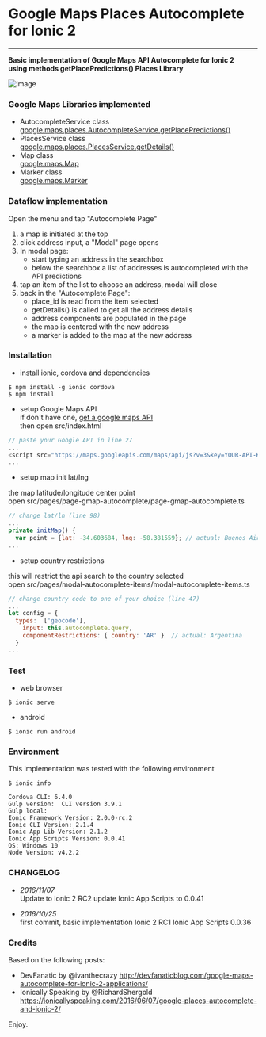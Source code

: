 
# Google Maps Places Autocomplete for Ionic 2 
-----
 
**Basic implementation of Google Maps API Autocomplete for Ionic 2  
using methods getPlacePredictions() Places Library**
  
![image](http://g.recordit.co/kNBq2T1kd2.gif)
  
  
### Google Maps Libraries implemented
- AutocompleteService class  
  [google.maps.places.AutocompleteService.getPlacePredictions()](https://developers.google.com/maps/documentation/javascript/reference#AutocompleteService)
- PlacesService class  
  [google.maps.places.PlacesService.getDetails()](https://developers.google.com/maps/documentation/javascript/reference#PlacesService)
- Map class   
  [google.maps.Map](https://developers.google.com/maps/documentation/javascript/reference#Map)  
- Marker class  
  [google.maps.Marker](https://developers.google.com/maps/documentation/javascript/reference#Marker)

### Dataflow implementation
Open the menu and tap "Autocomplete Page"

1. a map is initiated at the top   
2. click address input, a "Modal" page opens  
3. In modal page:  
    - start typing an address in the searchbox    
    - below the searchbox a list of addresses is autocompleted with the API predictions  
4. tap an item of the list to choose an address, modal will close  
5. back in the "Autocomplete Page":  
    - place_id is read from the item selected  
    - getDetails() is called to get all the address details  
    - address components are populated in the page
    - the map is centered with the new address
    - a marker is added to the map at the new address


### Installation

- install ionic, cordova and dependencies

```
$ npm install -g ionic cordova
$ npm install
```

- setup Google Maps API  
if don´t have one, [get a google maps API](https://developers.google.com/maps/documentation/javascript/get-api-key)  
then open src/index.html  

```javascript
// paste your Google API in line 27  
...
<script src="https://maps.googleapis.com/maps/api/js?v=3&key=YOUR-API-KEY&libraries=places"></script>
...
```
    
- setup map init lat/lng

the map latitude/longitude center point   
open src/pages/page-gmap-autocomplete/page-gmap-autocomplete.ts

```javascript
// change lat/ln (line 98)
...
private initMap() {
  var point = {lat: -34.603684, lng: -58.381559}; // actual: Buenos Aires
...     
```

- setup country restrictions

this will restrict the api search to the country selected  
open src/pages/modal-autocomplete-items/modal-autocomplete-items.ts

```javascript
// change country code to one of your choice (line 47)
...
let config = { 
  types:  ['geocode'],
    input: this.autocomplete.query, 
    componentRestrictions: { country: 'AR' }  // actual: Argentina 
  }
...
```
    

### Test

- web browser

```
$ ionic serve
```

- android

```
$ ionic run android
```

### Environment
This implementation was tested with the following environment

```
$ ionic info

Cordova CLI: 6.4.0
Gulp version:  CLI version 3.9.1
Gulp local:
Ionic Framework Version: 2.0.0-rc.2
Ionic CLI Version: 2.1.4
Ionic App Lib Version: 2.1.2
Ionic App Scripts Version: 0.0.41
OS: Windows 10
Node Version: v4.2.2
```

### CHANGELOG

- *2016/11/07*  
    Update to Ionic 2 RC2
    update Ionic App Scripts to 0.0.41

- *2016/10/25*  
    first commit, basic implementation
    Ionic 2 RC1
    Ionic App Scripts 0.0.36


### Credits

Based on the following posts:
- DevFanatic by @ivanthecrazy http://devfanaticblog.com/google-maps-autocomplete-for-ionic-2-applications/
- Ionically Speaking by @RichardShergold https://ionicallyspeaking.com/2016/06/07/google-places-autocomplete-and-ionic-2/

  
    
Enjoy.    

